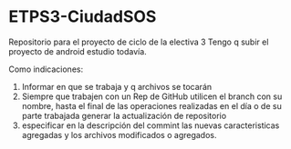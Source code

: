 # ETPS3-CiudadSOS
Repositorio para el proyecto de ciclo de la electiva 3 
Tengo q subir el proyecto de android estudio todavía. 

Como indicaciones:
  1. Informar en que se trabaja y q archivos se tocarán
  2. Siempre que trabajen con un Rep de GitHub utilicen el branch con su nombre, hasta el final de las operaciones realizadas en      el día o de su parte trabajada generar la actualización de repositorio
  3. especificar en la descripción del commint las nuevas caracteristicas agregadas y los archivos modificados o agregados.
  
